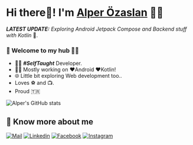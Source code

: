 # Hi there👋! I'm [Alper Özaslan](https://www.linkedin.com/in/alper-%C3%B6zaslan-6552a151/) 🙋‍♂️

_**LATEST UPDATE:**_ _Exploring Android Jetpack Compose and Backend stuff with Kotlin_ 🥽.

### 🎍 Welcome to my hub 👨‍💻

- 👨‍💻 ***#SelfTaught*** Developer.
- 👨‍💻 Mostly working on ❤️Android ❤️Kotlin!
- 🌐 Little bit exploring Web development too..
- Loves ⚽ and 📺.
- Proud 🇹🇷

![Alper's GitHub stats](https://github-readme-stats.vercel.app/api?username=kairos34&show_icons=true&theme=algolia&count_private=true)

## 🔗 Know more about me 

[![Mail](https://img.shields.io/badge/-Say%20Hi!-black?style=for-the-badge&logo=gmail)](mailto:alper.ytu7@gmail.com)
[![Linkedin](https://img.shields.io/badge/-LinkedIn-black?style=for-the-badge&logo=Linkedin)](https://www.linkedin.com/in/alper-%C3%B6zaslan-6552a151/)
[![Facebook](https://img.shields.io/badge/-Facebook-black?style=for-the-badge&logo=facebook)](https://www.facebook.com/alperozaslan7/)
[![Instagram](https://img.shields.io/badge/-Instagram-black?style=for-the-badge&logo=instagram)](https://www.instagram.com/alperozaslan/)
